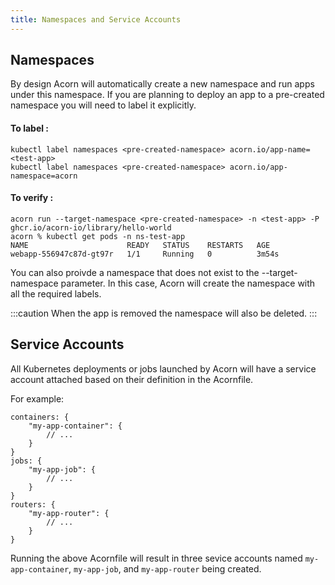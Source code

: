 ```yaml
---
title: Namespaces and Service Accounts
---
```

## Namespaces 

By design Acorn will automatically create a new namespace and run apps under this namespace. If you are planning to deploy an app to a pre-created namespace you will need to label it explicitly.

#### To label :

```shell
kubectl label namespaces <pre-created-namespace> acorn.io/app-name=<test-app>
kubectl label namespaces <pre-created-namespace> acorn.io/app-namespace=acorn
```
#### To verify :
```shell
acorn run --target-namespace <pre-created-namespace> -n <test-app> -P ghcr.io/acorn-io/library/hello-world
acorn % kubectl get pods -n ns-test-app
NAME                      READY   STATUS    RESTARTS   AGE
webapp-556947c87d-gt97r   1/1     Running   0          3m54s

```
You can also proivde a namespace that does not exist to the --target-namespace parameter. In this case, Acorn will create the namespace with all the required labels.

:::caution
When the app is removed the namespace will also be deleted.
:::

## Service Accounts

All Kubernetes deployments or jobs launched by Acorn will have a service account attached based on their definition in the Acornfile. 

For example:

```acorn
containers: {
    "my-app-container": {
        // ...
    }
}
jobs: {
    "my-app-job": {
        // ...
    }
}
routers: {
    "my-app-router": {
        // ...
    }
}
```

Running the above Acornfile will result in three sevice accounts named `my-app-container`, `my-app-job`, and `my-app-router` being created.
